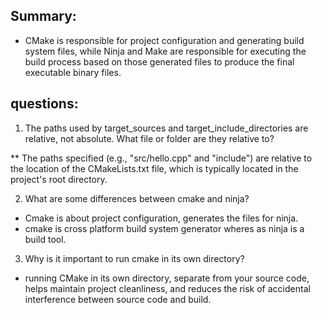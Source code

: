 ## Summary:

* CMake is responsible for project configuration and generating build system files, while Ninja and Make are responsible for executing the build process based on those generated files to produce the final executable binary files.

## questions:

1. The paths used by target_sources and target_include_directories are relative, not absolute. What file or  folder are they relative to?

** The paths specified (e.g., "src/hello.cpp" and "include") are relative to the location of the CMakeLists.txt file, which is typically located in the project's root directory.

2. What are some differences between cmake and ninja?

* Cmake is about project configuration, generates the files for ninja.
* cmake is cross platform build system generator wheres as ninja is a build tool.

3. Why is it important to run cmake in its own directory?

* running CMake in its own directory, separate from your source code, helps maintain project cleanliness, and reduces the risk of accidental interference between source code and build.
